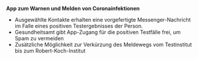 **App zum Warnen und Melden von Coronainfektionen**

- Ausgewählte Kontakte erhalten eine vorgefertigte Messenger-Nachricht im Falle eines positiven Testergebnisses der Person.
- Gesundheitsamt gibt App-Zugang für die positiven Testfälle frei, um Spam zu vermeiden
- Zusätzliche Möglichkeit zur Verkürzung des Meldewegs vom Testinstitut bis zum Robert-Koch-Institut